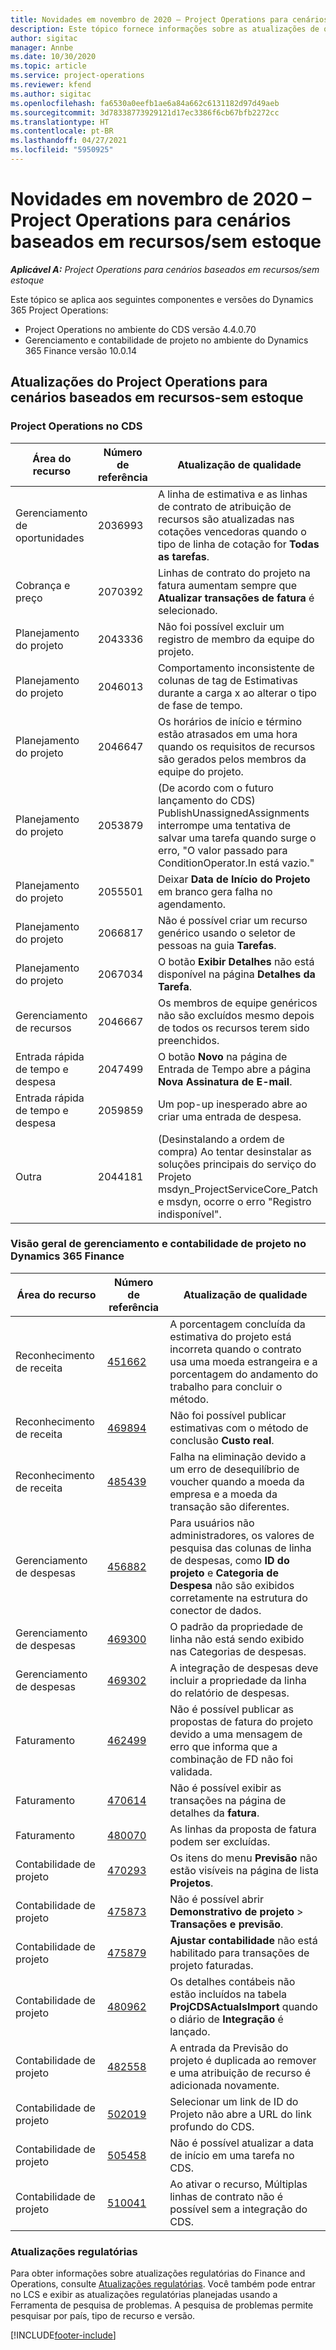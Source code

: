 ```yaml
---
title: Novidades em novembro de 2020 – Project Operations para cenários baseados em recursos/sem estoque
description: Este tópico fornece informações sobre as atualizações de qualidade disponíveis na versão de novembro de 2020 do Project Operations para cenários baseados em recursos/sem estoque.
author: sigitac
manager: Annbe
ms.date: 10/30/2020
ms.topic: article
ms.service: project-operations
ms.reviewer: kfend
ms.author: sigitac
ms.openlocfilehash: fa6530a0eefb1ae6a84a662c6131182d97d49aeb
ms.sourcegitcommit: 3d78338773929121d17ec3386f6cb67bfb2272cc
ms.translationtype: HT
ms.contentlocale: pt-BR
ms.lasthandoff: 04/27/2021
ms.locfileid: "5950925"
---
```

# <a name="whats-new-november-2020---project-operations-for-resourcenon-stocked-based-scenarios"></a>Novidades em novembro de 2020 – Project Operations para cenários baseados em recursos/sem estoque

_**Aplicável A:** Project Operations para cenários baseados em recursos/sem estoque_

Este tópico se aplica aos seguintes componentes e versões do Dynamics 365 Project Operations:

- Project Operations no ambiente do CDS versão 4.4.0.70
- Gerenciamento e contabilidade de projeto no ambiente do Dynamics 365 Finance versão 10.0.14

## <a name="updates-to-project-operations-for-resource-non-stocked-based-scenarios"></a>Atualizações do Project Operations para cenários baseados em recursos-sem estoque

### <a name="project-operations-on-cds"></a>Project Operations no CDS

| Área do recurso                 | Número de referência | Atualização de qualidade                                                                                                                                                                    |
|------------------------------|------------------|-----------------------------------------------------------------------------------------------------------------------------------------------------------------------------------|
|   Gerenciamento de oportunidades       | 2036993          | A linha de estimativa e as linhas de contrato de atribuição de recursos são atualizadas nas cotações vencedoras quando o tipo de linha de cotação for **Todas as tarefas**.                                                 |
| Cobrança e preço          | 2070392          | Linhas de contrato do projeto na fatura aumentam sempre que **Atualizar transações de fatura** é selecionado.                                                                         |
| Planejamento do projeto             | 2043336          | Não foi possível excluir um registro de membro da equipe do projeto.                                                                                                                                  |
| Planejamento do projeto             | 2046013          | Comportamento inconsistente de colunas de tag de Estimativas durante a carga x ao alterar o tipo de fase de tempo.                                                                                   |
| Planejamento do projeto             | 2046647          | Os horários de início e término estão atrasados em uma hora quando os requisitos de recursos são gerados pelos membros da equipe do projeto.                                                                      |
| Planejamento do projeto             | 2053879          | (De acordo com o futuro lançamento do CDS) PublishUnassignedAssignments interrompe uma tentativa de salvar uma tarefa quando surge o erro, "O valor passado para ConditionOperator.In está vazio."                       |
| Planejamento do projeto             | 2055501          | Deixar **Data de Início do Projeto** em branco gera falha no agendamento.                                                                                                      |
| Planejamento do projeto             | 2066817          | Não é possível criar um recurso genérico usando o seletor de pessoas na guia **Tarefas**.                                                                                                   |
| Planejamento do projeto             | 2067034          | O botão **Exibir Detalhes** não está disponível na página **Detalhes da Tarefa**.                                                                                                       |
| Gerenciamento de recursos          | 2046667          | Os membros de equipe genéricos não são excluídos mesmo depois de todos os recursos terem sido preenchidos.                                                                                                    |
| Entrada rápida de tempo e despesa | 2047499          | O botão **Novo** na página de Entrada de Tempo abre a página **Nova Assinatura de E-mail**.                                                                                               |
| Entrada rápida de tempo e despesa | 2059859          | Um pop-up inesperado abre ao criar uma entrada de despesa.                                                                                                                         |
| Outra                        | 2044181          | (Desinstalando a ordem de compra) Ao tentar desinstalar as soluções principais do serviço do Projeto msdyn_ProjectServiceCore_Patch e msdyn, ocorre o erro "Registro indisponível".  |

### <a name="project-management-and-accounting-in-dynamics-365-finance"></a>Visão geral de gerenciamento e contabilidade de projeto no Dynamics 365 Finance

| Área do recurso        | Número de referência | Atualização de qualidade                                                                                                                                                            |
|---------------------|------------------|---------------------------------------------------------------------------------------------------------------------------------------------------------------------------|
| Reconhecimento de receita | [451662](https://fix.lcs.dynamics.com/Issue/Details/?bugId=451662)           | A porcentagem concluída da estimativa do projeto está incorreta quando o contrato usa uma moeda estrangeira e a porcentagem do andamento do trabalho para concluir o método.                     |
| Reconhecimento de receita | [469894](https://fix.lcs.dynamics.com/Issue/Details/?bugId=469894)           | Não foi possível publicar estimativas com o método de conclusão **Custo real**.                                                                                                    |
| Reconhecimento de receita | [485439](https://fix.lcs.dynamics.com/Issue/Details/?bugId=485439)           | Falha na eliminação devido a um erro de desequilíbrio de voucher quando a moeda da empresa e a moeda da transação são diferentes.                                              |
| Gerenciamento de despesas  | [456882](https://fix.lcs.dynamics.com/Issue/Details/?bugId=456822)           | Para usuários não administradores, os valores de pesquisa das colunas de linha de despesas, como **ID do projeto** e **Categoria de Despesa** não são exibidos corretamente na estrutura do conector de dados. |
| Gerenciamento de despesas  | [469300](https://fix.lcs.dynamics.com/Issue/Details/?bugId=469300)           | O padrão da propriedade de linha não está sendo exibido nas Categorias de despesas.                                                                                                         |
| Gerenciamento de despesas  | [469302](https://fix.lcs.dynamics.com/Issue/Details/?bugId=469302)           | A integração de despesas deve incluir a propriedade da linha do relatório de despesas.                                                                                             |
| Faturamento           | [462499](https://fix.lcs.dynamics.com/Issue/Details/?bugId=462499)           | Não é possível publicar as propostas de fatura do projeto devido a uma mensagem de erro que informa que a combinação de FD não foi validada.                                                    |
| Faturamento           | [470614](https://fix.lcs.dynamics.com/Issue/Details/?bugId=470614)           | Não é possível exibir as transações na página de detalhes da **fatura**.                                                                                                              |
| Faturamento           | [480070](https://fix.lcs.dynamics.com/Issue/Details/?bugId=480070)           | As linhas da proposta de fatura podem ser excluídas.                                                                                                                                  |
| Contabilidade de projeto  | [470293](https://fix.lcs.dynamics.com/Issue/Details/?bugId=470293)           | Os itens do menu **Previsão** não estão visíveis na página de lista **Projetos**.                                                                                                   |
| Contabilidade de projeto  | [475873](https://fix.lcs.dynamics.com/Issue/Details/?bugId=475873)           | Não é possível abrir **Demonstrativo de projeto**   > **Transações e previsão**.                                                                                                       |
| Contabilidade de projeto  | [475879](https://fix.lcs.dynamics.com/Issue/Details/?bugId=475879)           | **Ajustar contabilidade** não está habilitado para transações de projeto faturadas.                                                                                                  |
| Contabilidade de projeto  | [480962](https://fix.lcs.dynamics.com/Issue/Details/?bugId=480962)           | Os detalhes contábeis não estão incluídos na tabela **ProjCDSActualsImport** quando o diário de **Integração** é lançado.                                                  |
| Contabilidade de projeto  | [482558](https://fix.lcs.dynamics.com/Issue/Details/?bugId=482558)           | A entrada da Previsão do projeto é duplicada ao remover e uma atribuição de recurso é adicionada novamente.                                                                            |
| Contabilidade de projeto  | [502019](https://fix.lcs.dynamics.com/Issue/Details/?bugId=502019)           | Selecionar um link de ID do Projeto não abre a URL do link profundo do CDS.                                                                                                         |
| Contabilidade de projeto  | [505458](https://fix.lcs.dynamics.com/Issue/Details/?bugId=505458)           | Não é possível atualizar a data de início em uma tarefa no CDS.                                                                                                                           |
| Contabilidade de projeto  | [510041](https://fix.lcs.dynamics.com/Issue/Details/?bugId=510041)           | Ao ativar o recurso, Múltiplas linhas de contrato não é possível sem a integração do CDS.                                                                                   |

### <a name="regulatory-updates"></a>Atualizações regulatórias
Para obter informações sobre atualizações regulatórias do Finance and Operations, consulte [Atualizações regulatórias](/dynamics365/finance/localizations/regulatory-updates). Você também pode entrar no LCS e exibir as atualizações regulatórias planejadas usando a Ferramenta de pesquisa de problemas. A pesquisa de problemas permite pesquisar por país, tipo de recurso e versão.


[!INCLUDE[footer-include](../includes/footer-banner.md)]